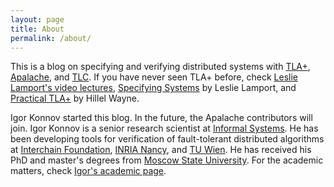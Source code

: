 ```yaml
---
layout: page
title: About
permalink: /about/
---
```


This is a blog on specifying and verifying distributed systems with
[TLA+][tla], [Apalache][apalache], and [TLC][tlc]. If you have never seen TLA+
before, check [Leslie Lamport's video lectures][tlavideo],
[Specifying Systems][specifying] by Leslie Lamport,
and [Practical TLA+][practical] by Hillel Wayne.

Igor Konnov started this blog. In the future, the Apalache contributors will
join. Igor Konnov is a senior research scientist at [Informal
Systems][informal]. He has been developing tools for verification of
fault-tolerant distributed algorithms at [Interchain Foundation][icf], [INRIA
Nancy][veridis], and [TU Wien][forsyte]. He has received his PhD and master's
degrees from [Moscow State University][msu]. For the academic matters, check
[Igor's academic page][academic].

[informal]: https://informal.systems/
[icf]: https://interchain.io/
[veridis]: https://team.inria.fr/veridis/konnov/
[forsyte]: https://forsyte.at/people/konnov/
[msu]: https://www.msu.ru/en/
[academic]: https://konnov.github.io/
[apalache]: https://github.com/konnov/apalache/
[tla]: https://lamport.azurewebsites.net/tla/tla.html
[tlc]: https://lamport.azurewebsites.net/tla/tools.html
[tlavideo]: https://lamport.azurewebsites.net/video/videos.html
[specifying]: https://lamport.azurewebsites.net/tla/book.html
[practical]: https://www.apress.com/gp/book/9781484238288

